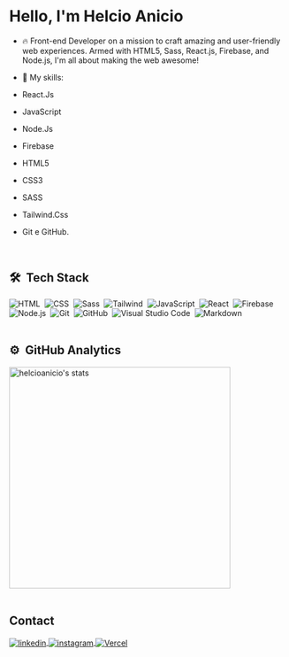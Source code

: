 <h1 align="left">Hello, I'm Helcio Anicio</h1>

- 🔥 Front-end Developer on a mission to craft amazing and user-friendly web experiences. Armed with HTML5, Sass, React.js, Firebase, and Node.js, I'm all about making the web awesome!


- 💬 My skills:
- React.Js
- JavaScript
- Node.Js
- Firebase
- HTML5
- CSS3
- SASS
- Tailwind.Css
- Git e GitHub.
<br>

## 🛠 &nbsp;Tech Stack
![HTML](https://img.shields.io/badge/-HTML5-05122A?style=flat&logo=HTML5)&nbsp;
![CSS](https://img.shields.io/badge/-CSS3-05122A?style=flat&logo=CSS3&logoColor=1572B6)&nbsp;
![Sass](https://img.shields.io/badge/-Sass-05122A?style=flat&logo=sass)&nbsp;
![Tailwind](https://img.shields.io/badge/-Tailwind.Css-05122A?style=flat&logo=tailwind-css)&nbsp;
![JavaScript](https://img.shields.io/badge/-JavaScript-05122A?style=flat&logo=javascript)&nbsp;
![React](https://img.shields.io/badge/-React.Js-05122A?style=flat&logo=react)&nbsp;
![Firebase](https://img.shields.io/badge/-Firebase-05122A?style=flat&logo=firebase)&nbsp;
![Node.js](https://img.shields.io/badge/-Node.js-05122A?style=flat&logo=node.js)&nbsp;
![Git](https://img.shields.io/badge/-Git-05122A?style=flat&logo=git)&nbsp;
![GitHub](https://img.shields.io/badge/-GitHub-05122A?style=flat&logo=github)&nbsp;
![Visual Studio Code](https://img.shields.io/badge/-Visual%20Studio%20Code-05122A?style=flat&logo=visual-studio-code&logoColor=007ACC)&nbsp;
![Markdown](https://img.shields.io/badge/-Markdown-05122A?style=flat&logo=markdown)&nbsp;
<br><br>

## ⚙️ &nbsp;GitHub Analytics

<span align="left">
<img width="400em" src="https://github-readme-stats.vercel.app/api?username=HelcioAnicio&show_icons=true&theme=vision-friendly-dark" alt="helcioanicio's stats"/></span>
<br><br>

## Contact
<a href="https://www.linkedin.com/in/helcio-anicio/" target="_blank">
  <img align="center" src="https://img.shields.io/badge/-helcioanicio-05122A?style=flat&logo=linkedin&Color=blue" alt="linkedin"/>
</a>
<a href="https://www.instagram.com/dev.helcioanicio/" target="_blank">
 <img align="center" src="https://img.shields.io/badge/-helcioanicio-05122A?style=flat&logo=instagram" alt="instagram"/>
</a>
<a href="https://vercel.com/helcioanicio">
  <img align="center" src="https://img.shields.io/badge/-helcioanicio-05122A?style=flat&logo=vercel&Color=white" alt="Vercel"/>
</a>
<!--
<a href="https://youtube.com/maykbrito" target="_blank">
 <img align="center" src="https://img.shields.io/badge/-maykbrito-05122A?style=flat&logo=youtube" alt="youtube"/>
</a>
</p>
-->
